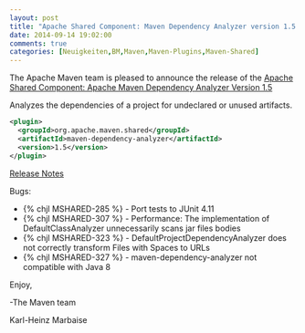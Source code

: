 ```yaml
---
layout: post
title: "Apache Shared Component: Maven Dependency Analyzer version 1.5 Released"
date: 2014-09-14 19:02:00
comments: true
categories: [Neuigkeiten,BM,Maven,Maven-Plugins,Maven-Shared]
---
```

The Apache Maven team is pleased to announce the release of the 
[Apache Shared Component: Apache Maven Dependency Analyzer Version 1.5](http://maven.apache.org/shared/maven-dependency-analyzer/)

Analyzes the dependencies of a project for undeclared or unused artifacts.

``` xml
<plugin>
  <groupId>org.apache.maven.shared</groupId>
  <artifactId>maven-dependency-analyzer</artifactId>
  <version>1.5</version>
</plugin>
```

<!-- more -->

[Release Notes](http://jira.codehaus.org/secure/ReleaseNote.jspa?projectId=11781&version=19839)

Bugs:

 * {% chjl MSHARED-285 %} - Port tests to JUnit 4.11
 * {% chjl MSHARED-307 %} - Performance: The implementation of DefaultClassAnalyzer unnecessarily scans jar files bodies
 * {% chjl MSHARED-323 %} - DefaultProjectDependencyAnalyzer does not correctly transform Files with Spaces to URLs
 * {% chjl MSHARED-327 %} - maven-dependency-analyzer not compatible with Java 8

Enjoy,

-The Maven team

Karl-Heinz Marbaise
